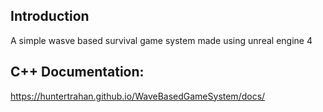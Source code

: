 ## Introduction
A simple wasve based survival game system made using unreal engine 4



## C++ Documentation:
https://huntertrahan.github.io/WaveBasedGameSystem/docs/
